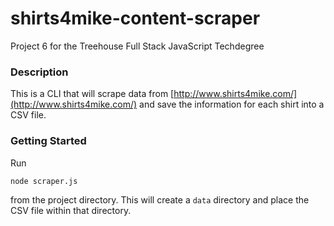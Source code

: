 # shirts4mike-content-scraper
Project 6 for the Treehouse Full Stack JavaScript Techdegree

### Description
This is a CLI that will scrape data from [http://www.shirts4mike.com/](http://www.shirts4mike.com/) and save the information for each shirt into a CSV file.

### Getting Started
Run
```
node scraper.js
```
from the project directory. This will create a `data` directory and place the CSV file within that directory.
